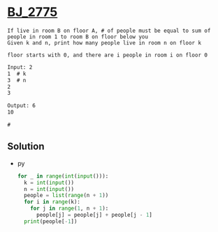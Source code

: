 # [BJ_2775](https://acmicpc.net/problem/2775)

```en
If live in room B on floor A, # of people must be equal to sum of people in room 1 to room B on floor below you
Given k and n, print how many people live in room n on floor k

floor starts with 0, and there are i people in room i on floor 0 
```

```txt
Input: 2
1  # k
3  # n
2
3

Output: 6
10

# 
```

## Solution

* py

  ```py
  for _ in range(int(input())):
    k = int(input())
    n = int(input())
    people = list(range(n + 1))
    for i in range(k):
      for j in range(1, n + 1):
        people[j] = people[j] + people[j - 1]
    print(people[-1])
  ```
